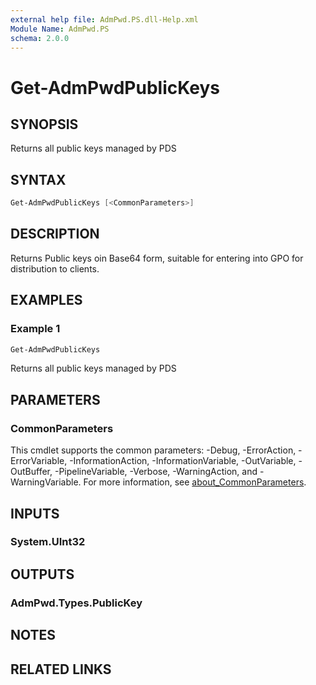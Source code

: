 ```yaml
---
external help file: AdmPwd.PS.dll-Help.xml
Module Name: AdmPwd.PS
schema: 2.0.0
---
```


# Get-AdmPwdPublicKeys

## SYNOPSIS
Returns all public keys managed by PDS

## SYNTAX

```powershell
Get-AdmPwdPublicKeys [<CommonParameters>]
```

## DESCRIPTION
Returns Public keys oin Base64 form, suitable for entering into GPO for distribution to clients.

## EXAMPLES

### Example 1
```powershell
Get-AdmPwdPublicKeys  
```

Returns all public keys managed by PDS

## PARAMETERS

### CommonParameters
This cmdlet supports the common parameters: -Debug, -ErrorAction, -ErrorVariable, -InformationAction, -InformationVariable, -OutVariable, -OutBuffer, -PipelineVariable, -Verbose, -WarningAction, and -WarningVariable. For more information, see [about_CommonParameters](http://go.microsoft.com/fwlink/?LinkID=113216).

## INPUTS

### System.UInt32
## OUTPUTS

### AdmPwd.Types.PublicKey
## NOTES

## RELATED LINKS
